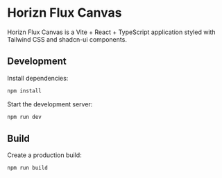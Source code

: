 # Horizn Flux Canvas

Horizn Flux Canvas is a Vite + React + TypeScript application styled with Tailwind CSS and shadcn-ui components.

## Development

Install dependencies:

```sh
npm install
```

Start the development server:

```sh
npm run dev
```

## Build

Create a production build:

```sh
npm run build
```
